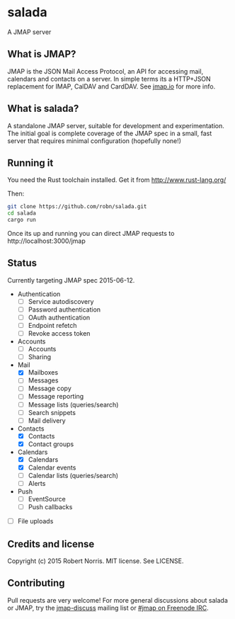 # salada

A JMAP server

## What is JMAP?

JMAP is the JSON Mail Access Protocol, an API for accessing mail, calendars and
contacts on a server. In simple terms its a HTTP+JSON replacement for IMAP,
CalDAV and CardDAV. See [jmap.io](http://jmap.io/) for more info.

## What is salada?

A standalone JMAP server, suitable for development and experimentation. The
initial goal is complete coverage of the JMAP spec in a small, fast server that
requires minimal configuration (hopefully none!)

## Running it

You need the Rust toolchain installed. Get it from http://www.rust-lang.org/

Then:

```sh
git clone https://github.com/robn/salada.git
cd salada
cargo run
```

Once its up and running you can direct JMAP requests to http://localhost:3000/jmap

## Status

Currently targeting JMAP spec 2015-06-12.

* Authentication
  * [ ] Service autodiscovery
  * [ ] Password authentication
  * [ ] OAuth authentication
  * [ ] Endpoint refetch
  * [ ] Revoke access token

* Accounts
  * [ ] Accounts
  * [ ] Sharing

* Mail
  * [X] Mailboxes
  * [ ] Messages
  * [ ] Message copy
  * [ ] Message reporting
  * [ ] Message lists (queries/search)
  * [ ] Search snippets
  * [ ] Mail delivery

* Contacts
  * [X] Contacts
  * [X] Contact groups

* Calendars
  * [X] Calendars
  * [X] Calendar events
  * [ ] Calendar lists (queries/search)
  * [ ] Alerts

* Push
  * [ ] EventSource
  * [ ] Push callbacks

* [ ] File uploads

## Credits and license

Copyright (c) 2015 Robert Norris. MIT license. See LICENSE.

## Contributing

Pull requests are very welcome! For more general discussions about salada or
JMAP, try the
[jmap-discuss](https://groups.google.com/forum/#!forum/jmap-discuss) mailing
list or [#jmap on Freenode IRC](http://webchat.freenode.net/?channels=pioneer).
